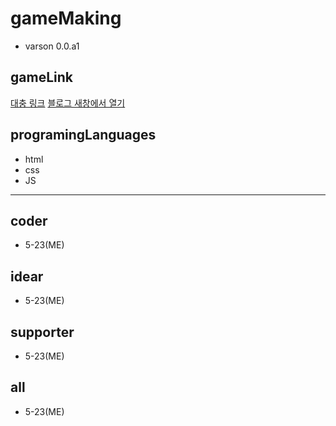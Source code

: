 # gameMaking
- varson 0.0.a1
## gameLink
<a href = 'http://games.5-23.kro.kr/' target = '_blank'>대충 링크</a>
<a href='https://hianna.tistory.com' 
   target='_blank'>
  블로그 새창에서 열기
</a>
## programingLanguages
- html
- css
- JS
------------
## coder
- 5-23(ME)
## idear
- 5-23(ME)
## supporter
- 5-23(ME)
## all
- 5-23(ME)
